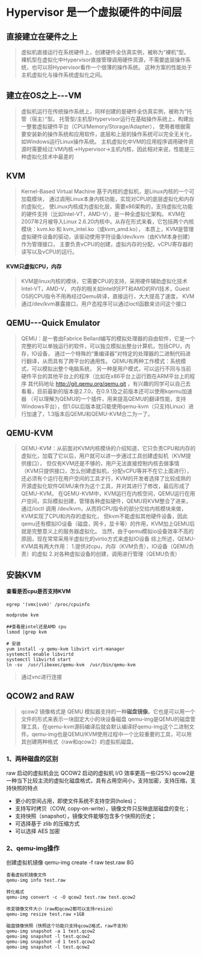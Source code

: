 # Hypervisor 是一个虚拟硬件的中间层

## 直接建立在硬件之上
> 虚拟机直接运行在系统硬件上，创建硬件全仿真实例，被称为“裸机”型。
裸机型在虚拟化中Hypervisor直接管理调用硬件资源，不需要底层操作系统，也可以将Hypervisor看作一个很薄的操作系统。
这种方案的性能处于主机虚拟化与操作系统虚拟化之间。


## 建立在OS之上---VM
> 虚拟机运行在传统操作系统上，同样创建的是硬件全仿真实例，被称为“托管（宿主）”型。
托管型/主机型Hypervisor运行在基础操作系统上，构建出一整套虚拟硬件平台（CPU/Memory/Storage/Adapter），
使用者根据需要安装新的操作系统和应用软件，底层和上层的操作系统可以完全无关化，如Windows运行Linux操作系统。
主机虚拟化中VM的应用程序调用硬件资源时需要经过:VM内核->Hypervisor->主机内核，因此相对来说，性能是三种虚拟化技术中最差的

## KVM
> Kernel-Based Virtual Machine 基于内核的虚拟机，是Linux内核的一个可加载模块，
通过调用Linux本身内核功能，实现对CPU的底层虚拟化和内存的虚拟化，
使Linux内核成为虚拟化层，需要x86架构的，支持虚拟化功能的硬件支持（比如Intel-VT，AMD-V），是一种全虚拟化架构。
KVM在2007年2月被导入Linux 2.6.20内核中。从存在形式来看，它包括两个内核模块：kvm.ko 和 kvm_intel.ko（或kvm_amd.ko），
本质上，KVM是管理虚拟硬件设备的驱动，该驱动使用字符设备/dev/kvm（由KVM本身创建）作为管理接口，
主要负责vCPU的创建，虚拟内存的分配，vCPU寄存器的读写以及vCPU的运行。

#### KVM只虚拟CPU，内存
> KVM是linux内核的模块，它需要CPU的支持，采用硬件辅助虚拟化技术Intel-VT，AMD-V，
内存的相关如Intel的EPT和AMD的RVI技术，Guest OS的CPU指令不用再经过Qemu转译，直接运行，大大提高了速度，
KVM通过/dev/kvm暴露接口，用户态程序可以通过ioctl函数来访问这个接口

## QEMU---Quick Emulator
> QEMU：是一套由Fabrice Bellard编写的模拟处理器的自由软件，它是一个完整的可以单独运行的软件，可以独立模拟出整台计算机，包括CPU，内存，IO设备，
通过一个特殊的“重编译器”对特定的处理器的二进制代码进行翻译，从而具有了跨平台的通用性。
QEMU有两种工作模式：系统模式，可以模拟出整个电脑系统，
另一种是用户模式，可以运行不同与当前硬件平台的其他平台上的程序（比如在x86平台上运行跑在ARM平台上的程序
其代码地址 http://git.qemu.org/qemu.git ，有兴趣的同学可以自己去看看，目前最新的版本是2.7.0，在0.9.1及之前版本还可以使用kqemu加速器
（可以理解为QEMU的一个插件，用来提高QEMU的翻译性能，支持Windows平台），但1.0以后版本就只能使用qemu-kvm（只支持Linux）进行加速了，1.3版本后QEMU和QEMU-KVM合二为一了。

## QEMU-KVM
> QEMU-KVM：从前面对KVM内核模块的介绍知道，它只负责CPU和内存的虚拟化，加载了它以后，用户就可以进一步通过工具创建虚拟机（KVM提供接口），
但仅有KVM还是不够的，用户无法直接控制内核去做事情（KVM只提供接口，怎么创建虚拟机，分配vCPU等并不在它上面进行），
还必须有个运行在用户空间的工具才行，KVM的开发者选择了比较成熟的开源虚拟化软件QEMU来作为这个工具，并对其进行了修改，最后形成了QEMU-KVM。
在QEMU-KVM中，KVM运行在内核空间，QEMU运行在用户空间，实际模拟创建，管理各种虚拟硬件，QEMU将KVM整合了进来，
通过/ioctl 调用 /dev/kvm，从而将CPU指令的部分交给内核模块来做，KVM实现了CPU和内存的虚拟化，
但kvm不能虚拟其他硬件设备，因此qemu还有模拟IO设备（磁盘，网卡，显卡等）的作用，KVM加上QEMU后就是完整意义上的服务器虚拟化。
当然，由于qemu模拟io设备效率不高的原因，现在常常采用半虚拟化的virtio方式来虚拟IO设备
综上所述，QEMU-KVM具有两大作用：
1.提供对cpu，内存（KVM负责），IO设备（QEMU负责）的虚拟
2.对各种虚拟设备的创建，调用进行管理（QEMU负责）

## 安装KVM
#### 查看是否cpu是否支持KVM
```
egrep '(vmx|svm)' /proc/cpuinfo

modprobe kvm

##查看是intel还是AMD cpu
lsmod |grep kvm

# 安装
yum install -y qemu-kvm libvirt virt-manager
systemctl enable libvirtd
systemctl libvirtd start
ln -sv  /usr/libexec/qemu-kvm  /usr/bin/qemu-kvm
```
> 通过vnc进行连接



## QCOW2 and RAW
> qcow2 镜像格式是 QEMU 模拟器支持的一种**磁盘镜像**。它也是可以用一个文件的形式来表示一块固定大小的块设备磁盘
qemu-img是QEMU的磁盘管理工具，在qemu-kvm源码编译后就会默认编译好qemu-img这个二进制文件。qemu-img也是QEMU/KVM使用过程中一个比较重要的工具，可以用其创建两种格式（raw和qcow2）的虚拟机磁盘。

### 1、两种磁盘的区别

raw 启动的虚拟机会比 QCOW2 启动的虚拟机 I/O 效率更高一些(25%)
qcow2是一种当下比较主流的虚拟化磁盘格式，具有占用空间小，支持加密，支持压缩，支持快照的特点

* 更小的空间占用，即使文件系统不支持空洞(holes)；
* 支持写时拷贝（COW, copy-on-write），镜像文件只反映底层磁盘的变化；
* 支持快照（snapshot），镜像文件能够包含多个快照的历史；
* 可选择基于 zlib 的压缩方式
* 可以选择 AES 加密


### 2、qemu-img操作

创建虚拟机镜像
qemu-img create -f raw test.raw 8G

```
查看虚拟机镜像文件
qemu-img info test.raw
```

```
转化格式
qemu-img convert -c -O qcow2 test.raw test.qcow2
```

```
改变镜像文件大小（raw和qcow2都可以支持resize）
qemu-img resize test.raw +1GB
```

```
磁盘镜像快照（快照这个功能只支持qcow2格式，raw不支持）
qemu-img snapshot -a 1 test.qcow2
qemu-img snapshot -l test.qcow2
qemu-img snapshot -d 1 test.qcow2
qemu-img snapshot -l test.qcow2
```